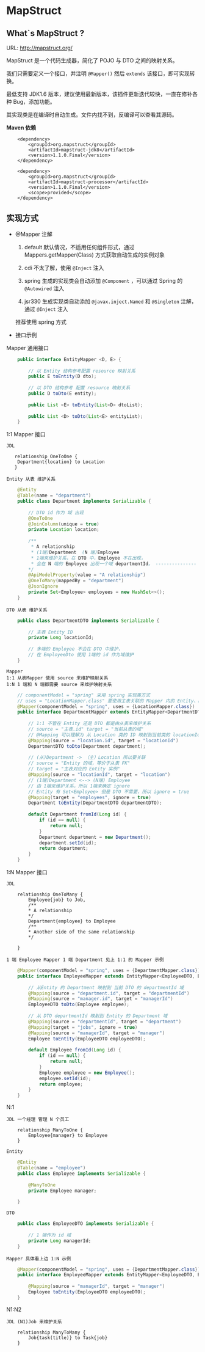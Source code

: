 # MapStruct

## What`s MapStruct ?

URL: http://mapstruct.org/

MapStruct 是一个代码生成器，简化了 POJO 与 DTO 之间的映射关系。

我们只需要定义一个接口，并注明 `@Mapper()` 然后 `extends` 该接口，即可实现转换。

最低支持 JDK1.6 版本，建议使用最新版本，该插件更新迭代较快，一直在修补各种 Bug，添加功能。

其实现类是在编译时自动生成。文件内找不到，反编译可以查看其源码。

**Maven 依赖**

        <dependency>
            <groupId>org.mapstruct</groupId>
            <artifactId>mapstruct-jdk8</artifactId>
            <version>1.1.0.Final</version>
        </dependency>
        
        <dependency>
            <groupId>org.mapstruct</groupId>
            <artifactId>mapstruct-processor</artifactId>
            <version>1.1.0.Final</version>
            <scope>provided</scope>
        </dependency>
        
## 实现方式

- @Mapper 注解

    1. default 默认情况，不适用任何组件形式，通过 Mappers.getMapper(Class) 方式获取自动生成的实例对象
    
    2. cdi 不太了解，使用 `@Inject` 注入
    
    3. spring 生成的实现类会自动添加 `@Component` ，可以通过 Spring 的 `@Autowired` 注入
    
    4. jsr330 生成实现类自动添加 `@javax.inject.Named` 和 `@Singleton` 注解，通过 `@Inject` 注入 
    
    推荐使用 spring 方式

- 接口示例
    
Mapper 通用接口
    
```java
    public interface EntityMapper <D, E> {
    
        // 以 Entity 结构参考配置 resource 映射关系
        public E toEntity(D dto);
    
        // 以 DTO 结构参考 配置 resource 映射关系
        public D toDto(E entity); 
    
        public List <E> toEntity(List<D> dtoList);
    
        public List <D> toDto(List<E> entityList);
    }
```

1:1 Mapper 接口

    JDL

```
   relationship OneToOne {
   	Department{location} to Location
   } 
```

    Entity 从表 维护关系
    
```java
    @Entity
    @Table(name = "department")
    public class Department implements Serializable {
        
        // DTO id 作为 域 出现
        @OneToOne
        @JoinColumn(unique = true)
        private Location location;
        
        /**
         * A relationship
         * (1端)Department  (N 端)Employee
         * 1端来维护关系，在 DTO 中，Employee 不在出现，
         * 会在 N 端的 Employee 出现一个域 departmentId。 ---------------
        */
        @ApiModelProperty(value = "A relationship")
        @OneToMany(mappedBy = "department")
        @JsonIgnore
        private Set<Employee> employees = new HashSet<>();
    }
```    

    DTO 从表 维护关系

```java
    public class DepartmentDTO implements Serializable {
            
        // 主表 Entity ID
        private Long locationId;
        
        // 多端的 Employee 不会在 DTO 中维护，
        // 在 EmployeeDto 使用 1端的 id 作为域维护
    }
```    

    Mapper 
    1:1 从表Mapper 使用 source 来维护映射关系
    1:N 1 端和 N 端都需要 source 来维护映射关系

```java
    // componentModel = "spring" 采用 spring 实现类方式
    // uses = "LocationMapper.class" 要使用主表关联的 Mapper 内的 Entity、DTO
    @Mapper(componentModel = "spring", uses = {LocationMapper.class})
    public interface DepartmentMapper extends EntityMapper<DepartmentDTO, Department> {
    
        // 1:1 不管在 Entity 还是 DTO 都是由从表来维护关系
        // source = "主表.id" target = "当前从表的域"
        // @Mapping 可以理解为 从 Location 类的 ID 映射到当前类的 locationId 域
        @Mapping(source = "location.id", target = "locationId")
        DepartmentDTO toDto(Department department); 
    
        // (从)Department -> （主）Location 所以要关联
        // source = "Entity 的域，等价于从表 FK"
        // target = "主表对应的 Entity 实例"
        @Mapping(source = "locationId", target = "location")
        // (1端)Department <--> (N端) Employee 
        // 由 1端来维护关系，所以 1端来确定 ignore 
        // Entity 有 Set<Employee> 但是 DTO 不需要，所以 ignore = true
        @Mapping(target = "employees", ignore = true)  
        Department toEntity(DepartmentDTO departmentDTO);
    
        default Department fromId(Long id) {
            if (id == null) {
                return null;
            }
            Department department = new Department();
            department.setId(id);
            return department;
        }
    }
```        

1:N Mapper 接口

    JDL 
```
    relationship OneToMany {
    	Employee{job} to Job,
    	/**
    	* A relationship
    	*/
    	Department{employee} to Employee
    	/**
    	* Another side of the same relationship
    	*/
    	
    }
```
    1 端 Employee Mapper 1 端 Department 见上 1:1 的 Mapper 示例
    
```java
    @Mapper(componentModel = "spring", uses = {DepartmentMapper.class})
    public interface EmployeeMapper extends EntityMapper<EmployeeDTO, Employee> {
        
        // 从Entity 的 Department 映射到 当前 DTO 的 departmentId 域
        @Mapping(source = "department.id", target = "departmentId")
        @Mapping(source = "manager.id", target = "managerId")
        EmployeeDTO toDto(Employee employee); 
    
        // 从 DTO departmentId 映射到 Entity 的 Department 域
        @Mapping(source = "departmentId", target = "department")
        @Mapping(target = "jobs", ignore = true)
        @Mapping(source = "managerId", target = "manager")
        Employee toEntity(EmployeeDTO employeeDTO);
    
        default Employee fromId(Long id) {
            if (id == null) {
                return null;
            }
            Employee employee = new Employee();
            employee.setId(id);
            return employee;
        }
    }

```

N:1 

    JDL 一个经理 管理 N 个员工 
    
```
    relationship ManyToOne {
    	Employee{manager} to Employee
    }
```    

    Entity
    
```java
    @Entity
    @Table(name = "employee")
    public class Employee implements Serializable {
        
        @ManyToOne
        private Employee manager;
        
    }
```    

    DTO
    
```java
    public class EmployeeDTO implements Serializable {
        
        // 1 端作为 id 域
        private Long managerId;
    }
```    

    Mapper 具体看上边 1:N 示例
    
```java
    @Mapper(componentModel = "spring", uses = {DepartmentMapper.class})
    public interface EmployeeMapper extends EntityMapper<EmployeeDTO, Employee> {
           
        @Mapping(source = "managerId", target = "manager")
        Employee toEntity(EmployeeDTO employeeDTO);
    }    
```    

N1:N2

    JDL (N1)Job 来维护关系
    
```
    relationship ManyToMany {
    	Job{task(title)} to Task{job}
    }
```    